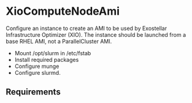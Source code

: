 XioComputeNodeAmi
=========

Configure an instance to create an AMI to be used by Exostellar Infrastructure Optimizer (XIO).
The instance should be launched from a base RHEL AMI, not a ParallelCluster AMI.

* Mount /opt/slurm in /etc/fstab
* Install required packages
* Configure munge
* Configure slurmd.

Requirements
------------
